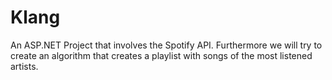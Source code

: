 # Klang
An ASP.NET Project that involves the Spotify API. Furthermore we will try to create an algorithm that creates a playlist with songs of the most listened artists.
